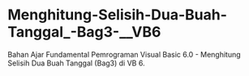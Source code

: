 # Menghitung-Selisih-Dua-Buah-Tanggal_-Bag3-__VB6
Bahan Ajar Fundamental Pemrograman Visual Basic 6.0 - Menghitung Selisih Dua Buah Tanggal (Bag3) di VB 6.
